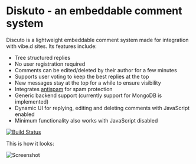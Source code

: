 # Diskuto - an embeddable comment system

Discuto is a lightweight embeddable comment system made for integration with vibe.d sites. Its features include:

- Tree structured replies
- No user registration required
- Comments can be edited/deleted by their author for a few minutes
- Supports user voting to keep the best replies at the top
- New messages stay at the top for a while to ensure visibility
- Integrates [antispam](https://github.com/rejectedsoftware/antispam) for spam protection
- Generic backend support (currently support for MongoDB is implemented)
- Dynamic UI for replying, editing and deleting comments with JavaScript enabled
- Minimum functionality also works with JavaScript disabled

[![Build Status](https://travis-ci.org/rejectedsoftware/diskuto.svg?branch=master)](https://travis-ci.org/rejectedsoftware/diskuto)

This is how it looks:

![Screenshot](https://github.com/rejectedsoftware/diskuto/raw/master/screenshot.png)